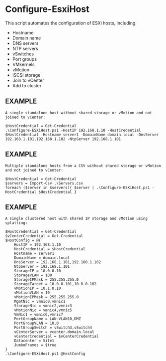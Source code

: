 # Configure-EsxiHost
This script automates the configuration of ESXi hosts, including:
 - Hostname
 - Domain name
 - DNS servers
 - NTP servers
 - vSwitches
 - Port groups
 - VMkernels
 - vMotion
 - iSCSI storage
 - Join to vCenter
 - Add to cluster

## EXAMPLE
    A single standalone host without shared storage or vMotion and not joined to vCenter:

    $HostCredential = Get-Credential
    .\Configure-ESXiHost.ps1 -HostIP 192.168.1.10 -HostCredential $HostCredential -Hostname server1 -DomainName domain.local -DnsServer 192.168.1.101,192.168.1.102 -NtpServer 192.168.1.101

## EXAMPLE
    Multiple standalone hosts from a CSV without shared storage or vMotion and not joined to vCenter:

    $HostCredential = Get-Credential
    $servers = Import-Csv .\Servers.csv
    foreach ($server in $servers){ $server | .\Configure-ESXiHost.ps1 -HostCredential $HostCredential }

## EXAMPLE
    A single clustered host with shared IP storage and vMotion using splatting:

    $HostCredential = Get-Credential
    $vCenterCredential = Get-Credential
    $HostConfig = @{
        HostIP = 192.168.1.10
        HostCredential = $HostCredential
        Hostname = server1
        DomainName = domain.local
        DnsServer = 192.168.1.101,192.168.1.102
        NtpServer = 192.168.1.101
        StorageIP = 10.0.0.10
        StorageVLAN = 100
        StorageIPMask = 255.255.255.0
        StorageTarget = 10.0.0.101,10.0.0.102
        vMotionIP = 10.1.0.10
        vMotionVLAN = 10
        vMotionIPMask = 255.255.255.0
        MgmtNic = vmnic0,vmnic1
        StorageNic = vmnic2,vmnic3
        vMotionNic = vmnic4,vmnic5
        VmNic1 = vmnic6,vmnic7
        PortGroupName = LAN-VLAN10,DMZ
        PortGroupVLAN = 10,0
        PortGroupSwitch = vSwitch3,vSwitch4
        vCenterServer = vcenter.domain.local
        vCenterCredential = $vCenterCredential
        Datacenter = Site1
        JumboFrames = $true
    }
    .\Configure-ESXiHost.ps1 @HostConfig

